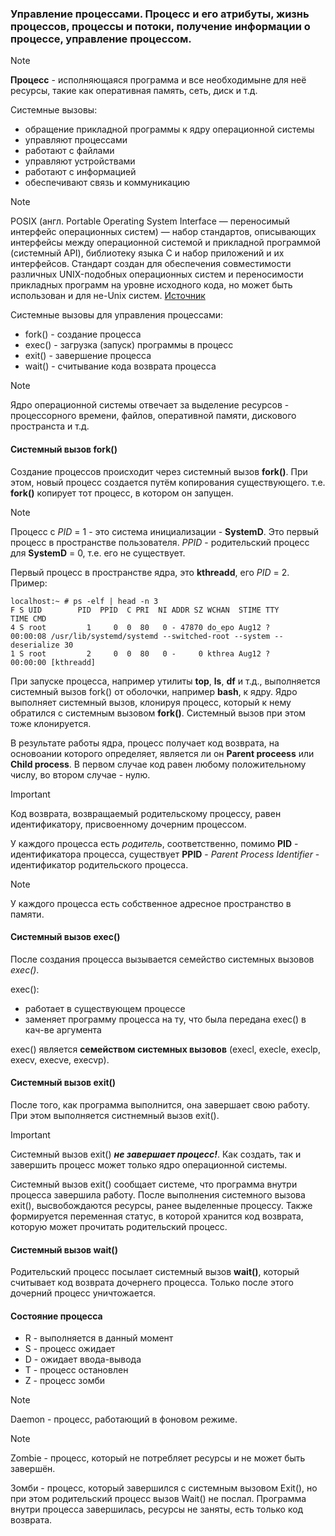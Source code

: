 ### Управление процессами. Процесс и его атрибуты, жизнь процессов, процессы и потоки, получение информации о процессе, управление процессом.

> [!NOTE] 
> **Процесс** - исполняющаяся программа и все необходимыне для неё ресурсы, такие как оперативная память, сеть, диск и т.д.

Системные вызовы:
  - обращение прикладной программы к ядру операционной системы
  - управляют процессами
  - работают с файлами
  - управляют устройствами
  - работают с информацией
  - обеспечивают связь и коммуникацию

> [!NOTE] 
> POSIX (англ. Portable Operating System Interface — переносимый интерфейс операционных систем) — набор стандартов, 
> описывающих интерфейсы между операционной системой и прикладной программой (системный API), библиотеку языка C и набор приложений и их интерфейсов. 
> Стандарт создан для обеспечения совместимости различных UNIX-подобных операционных систем и переносимости прикладных программ на уровне исходного кода, но может быть использован и для не-Unix систем. 
[Источник](https://ru.wikipedia.org/wiki/POSIX)

Системные вызовы для управления процессами:
  - fork() - создание процесса
  - exec() - загрузка (запуск) программы в процесс
  - exit() - завершение процесса
  - wait() - считывание кода возврата процесса

> [!NOTE]
> Ядро операционной системы отвечает за выделение ресурсов - процессорного времени,  файлов, оперативной памяти, дискового пространста и т.д.

#### Системный вызов **fork()**
Создание процессов происходит через системный вызов **fork()**. При этом, новый процесс создается путём копирования существующего. т.е. **fork()** копирует тот процесс, в котором он запущен.
> [!NOTE]
> Процесс с *PID* = 1 - это система инициализации - **SystemD**. Это первый процесс в пространстве пользователя. *PPID* - родительский процесс для **SystemD** = 0, т.е. его не существует.

Первый процесс в пространстве ядра, это **kthreadd**, его *PID* = 2. Пример:
```
localhost:~ # ps -elf | head -n 3
F S UID        PID  PPID  C PRI  NI ADDR SZ WCHAN  STIME TTY          TIME CMD
4 S root         1     0  0  80   0 - 47870 do_epo Aug12 ?        00:00:08 /usr/lib/systemd/systemd --switched-root --system --deserialize 30
1 S root         2     0  0  80   0 -     0 kthrea Aug12 ?        00:00:00 [kthreadd]
```
При запуске процесса, например утилиты **top**, **ls**, **df** и т.д., выполняется системный вызов fork() от оболочки, например **bash**, к ядру. 
Ядро выполняет системный вызов, клонируя процесс, который к нему обратился с системным вызовом **fork()**.
Системный вызов при этом тоже клонируется. 

В результате работы ядра, процесс получает код возврата, на основоании которого определяет, является ли он **Parent proceess** или **Child process**. 
В первом случае код равен любому положительному числу, во втором случае - нулю.

>[!IMPORTANT]
> Код возврата, возвращаемый родительскому процессу, равен идентификатору, присвоенному дочерним процессом.

У каждого процесса есть *родитель*, соответственно, помимо **PID** - идентификатора процесса, существует **PPID** - *Parent Process Identifier* - идентификатор родительского процесса.

> [!NOTE]
> У каждого процесса есть собственное адресное пространство в памяти.

#### Системный вызов **exec()**
После создания процесса вызывается семейство системных вызовов *exec()*.

exec():
  - работает в существующем процессе
  - заменяет программу процесса на ту, что была передана exec() в кач-ве аргумента

exec() является __семейством системных вызовов__ (execl, execle, execlp, execv, execve, execvp).

#### Системный вызов **exit()**
После того, как программа выполнится, она завершает свою работу. При этом выполняется систнемный вызов exit().

>[!IMPORTANT]
> Системный вызов exit() ***не завершает процесс!***. Как создать, так и завершить процесс может только ядро операционной системы.

Системный вызов exit() сообщает системе, что программа внутри процесса завершила работу. После выполнения системного вызова exit(), высвобождаются ресурсы, ранее выделенные процессу. 
Также формируется переменная статус, в которой хранится код возврата, которую может прочитать родительский процесс.

#### Системный вызов **wait()**
Родительский процесс посылает системный вызов **wait()**, который считывает код возврата дочернего процесса. Только после этого дочерний процесс уничтожается. 

#### Состояние процесса

  - R - выполняется в данный момент
  - S - процесс ожидает
  - D - ожидает ввода-вывода
  - T - процесс остановлен
  - Z - процесс зомби

> [!NOTE]
> Daemon - процесс, работающий в фоновом режиме. 

> [!NOTE]
> Zombie - процесс, который не потребляет ресурсы и не может быть завершён. 

Зомби - процесс, который завершился с системным вызовом Exit(), но при этом родительский процесс вызов Wait() не послал. Программа внутри процесса завершилась, ресурсы не заняты, есть только код возврата.

